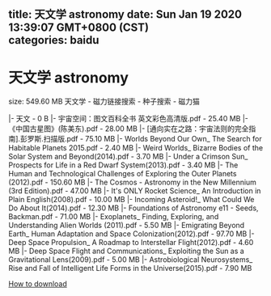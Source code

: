 
title: 天文学 astronomy
date: Sun Jan 19 2020 13:39:07 GMT+0800 (CST)    
categories: baidu
---

# 天文学 astronomy
size: 549.60 MB
 天文学 - 磁力链接搜索 - 种子搜索 - 磁力猫
 
|- 天文 - 0 B
|- 宇宙空间：图文百科全书 英文彩色高清版.pdf - 25.40 MB
|- 《中国古星图》(陈美东).pdf - 28.00 MB
|- [通向实在之路：宇宙法则的完全指南].彭罗斯.扫描版.pdf - 75.10 MB
|- Worlds Beyond Our Own_ The Search for Habitable Planets 2015.pdf - 2.40 MB
|- Weird Worlds_ Bizarre Bodies of the Solar System and Beyond(2014).pdf - 3.70 MB
|- Under a Crimson Sun_ Prospects for Life in a Red Dwarf System(2013).pdf - 3.40 MB
|- The Human and Technological Challenges of Exploring the Outer Planets (2012).pdf - 150.60 MB
|- The Cosmos - Astronomy in the New Millennium (3rd Edition).pdf - 47.00 MB
|- It's ONLY Rocket Science_ An Introduction in Plain English(2008).pdf - 10.00 MB
|- Incoming Asteroid!_ What Could We Do About It(2014).pdf - 12.30 MB
|- Foundations of Astronomy e11 - Seeds, Backman.pdf - 71.00 MB
|- Exoplanets_ Finding, Exploring, and Understanding Alien Worlds (2011).pdf - 5.50 MB
|- Emigrating Beyond Earth_ Human Adaptation and Space Colonization(2012).pdf - 97.70 MB
|- Deep Space Propulsion_ A Roadmap to Interstellar Flight(2012).pdf - 4.60 MB
|- Deep Space Flight and Communications_ Exploiting the Sun as a Gravitational Lens(2009).pdf - 5.00 MB
|- Astrobiological Neurosystems_ Rise and Fall of Intelligent Life Forms in the Universe(2015).pdf - 7.90 MB

[How to download](https://bpcam.bemobtrk.com/go/2ceec3aa-1ca2-46d6-b9ff-aaa5c184517c?jno=3012)